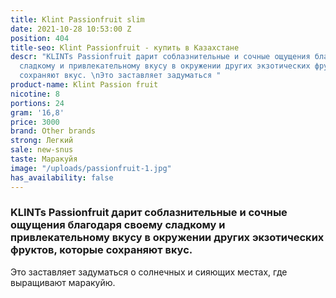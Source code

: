 ```yaml
---
title: Klint Passionfruit slim
date: 2021-10-28 10:53:00 Z
position: 404
title-seo: Klint Passionfruit - купить в Казахстане
descr: "KLINTs Passionfruit дарит соблазнительные и сочные ощущения благодаря своему
  сладкому и привлекательному вкусу в окружении других экзотических фруктов, которые
  сохраняют вкус. \nЭто заставляет задуматься "
product-name: Klint Passion fruit
nicotine: 8
portions: 24
gram: '16,8'
price: 3000
brand: Other brands
strong: Легкий
sale: new-snus
taste: Маракуйя
image: "/uploads/passionfruit-1.jpg"
has_availability: false
---
```


### KLINTs Passionfruit дарит соблазнительные и сочные ощущения благодаря своему сладкому и привлекательному вкусу в окружении других экзотических фруктов, которые сохраняют вкус. 
Это заставляет задуматься о солнечных и сияющих местах, где выращивают маракуйю.